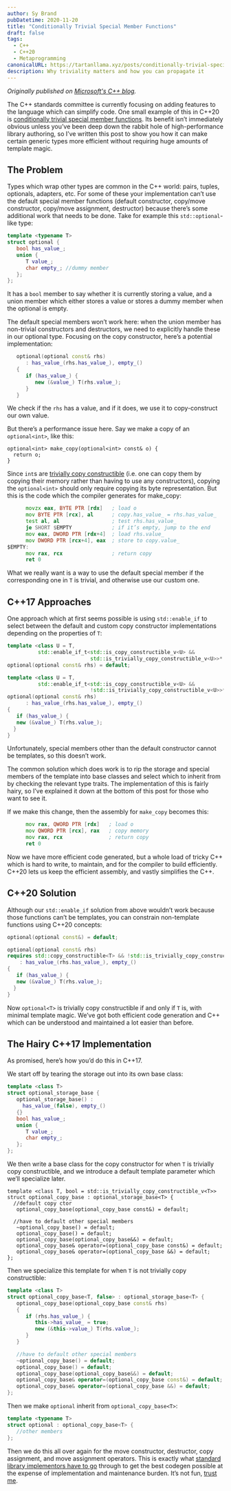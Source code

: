 ```yaml
---
author: Sy Brand
pubDatetime: 2020-11-20
title: "Conditionally Trivial Special Member Functions"
draft: false
tags:
  - C++
  - C++20
  - Metaprogramming
canonicalURL: https://tartanllama.xyz/posts/conditionally-trivial-special-member-functions
description: Why triviality matters and how you can propagate it
---
```


_Originally published on [Microsoft's C++ blog](https://devblogs.microsoft.com/cppblog/conditionally-trivial-special-member-functions/)._

The C++ standards committee is currently focusing on adding features to the language which can simplify code. One small example of this in C++20 is [conditionally trivial special member functions](http://www.open-std.org/jtc1/sc22/wg21/docs/papers/2019/p0848r3.html). Its benefit isn’t immediately obvious unless you’ve been deep down the rabbit hole of high-performance library authoring, so I’ve written this post to show you how it can make certain generic types more efficient without requiring huge amounts of template magic.

## The Problem

Types which wrap other types are common in the C++ world: pairs, tuples, optionals, adapters, etc. For some of these your implementation can’t use the default special member functions (default constructor, copy/move constructor, copy/move assignment, destructor) because there’s some additional work that needs to be done. Take for example this `std::optional`-like type:

```cpp
template <typename T>
struct optional {
   bool has_value_;
   union {
      T value_;
      char empty_; //dummy member
   };
};
```

It has a `bool` member to say whether it is currently storing a value, and a union member which either stores a value or stores a dummy member when the optional is empty.

The default special members won’t work here: when the union member has non-trivial constructors and destructors, we need to explicitly handle these in our optional type. Focusing on the copy constructor, here’s a potential implementation:

```cpp
   optional(optional const& rhs)
      : has_value_(rhs.has_value_), empty_()
   {
      if (has_value_) {
         new (&value_) T(rhs.value_);
      }
   }
```

We check if the `rhs` has a value, and if it does, we use it to copy-construct our own value.

But there’s a performance issue here. Say we make a copy of an `optional<int>`, like this:

```
optional<int> make_copy(optional<int> const& o) {
  return o;
}
```

Since `int`s are [trivially copy constructible](https://en.cppreference.com/w/cpp/language/copy_constructor#Trivial_copy_constructor) (i.e. one can copy them by copying their memory rather than having to use any constructors), copying the `optional<int>` should only require copying its byte representation. But this is the code which the compiler generates for make_copy:

```asm
      movzx eax, BYTE PTR [rdx]   ; load o
      mov BYTE PTR [rcx], al      ; copy.has_value_ = rhs.has_value_
      test al, al                 ; test rhs.has_value_
      je SHORT $EMPTY             ; if it’s empty, jump to the end
      mov eax, DWORD PTR [rdx+4]  ; load rhs.value_
      mov DWORD PTR [rcx+4], eax  ; store to copy.value_
$EMPTY:
      mov rax, rcx                ; return copy
      ret 0
```

What we really want is a way to use the default special member if the corresponding one in `T` is trivial, and otherwise use our custom one.

## C++17 Approaches

One approach which at first seems possible is using `std::enable_if` to select between the default and custom copy constructor implementations depending on the properties of `T`:

```cpp
template <class U = T,
          std::enable_if_t<std::is_copy_constructible_v<U> &&
                           std::is_trivially_copy_constructible_v<U>>* = nullptr>
optional(optional const& rhs) = default;

template <class U = T,
          std::enable_if_t<std::is_copy_constructible_v<U> &&
                           !std::is_trivially_copy_constructible_v<U>>* = nullptr>
optional(optional const& rhs)
      : has_value_(rhs.has_value_), empty_()
{
   if (has_value_) {
   new (&value_) T(rhs.value_);
  }
}
```

Unfortunately, special members other than the default constructor cannot be templates, so this doesn’t work.

The common solution which does work is to rip the storage and special members of the template into base classes and select which to inherit from by checking the relevant type traits. The implementation of this is fairly hairy, so I’ve explained it down at the bottom of this post for those who want to see it.

If we make this change, then the assembly for `make_copy` becomes this:

```asm
      mov rax, QWORD PTR [rdx]   ; load o
      mov QWORD PTR [rcx], rax   ; copy memory
      mov rax, rcx               ; return copy
      ret 0
```

Now we have more efficient code generated, but a whole load of tricky C++ which is hard to write, to maintain, and for the compiler to build efficiently. C++20 lets us keep the efficient assembly, and vastly simplifies the C++.

## C++20 Solution

Although our `std::enable_if` solution from above wouldn’t work because those functions can’t be templates, you can constrain non-template functions using C++20 concepts:

```cpp
optional(optional const&) = default;

optional(optional const& rhs)
requires std::copy_constructible<T> && !std::is_trivially_copy_constructible_v<T>
    : has_value_(rhs.has_value_), empty_()
{
   if (has_value_) {
   new (&value_) T(rhs.value_);
  }
}
```

Now `optional<T>` is trivially copy constructible if and only if `T` is, with minimal template magic. We’ve got both efficient code generation and C++ which can be understood and maintained a lot easier than before.

## The Hairy C++17 Implementation

As promised, here’s how you’d do this in C++17.

We start off by tearing the storage out into its own base class:

```cpp
template <class T>
struct optional_storage_base {
   optional_storage_base() :
     has_value_(false), empty_()
   {}
   bool has_value_;
   union {
      T value_;
      char empty_;
   };
};
```

We then write a base class for the copy constructor for when `T` is trivially copy constructible, and we introduce a default template parameter which we’ll specialize later.

```
template <class T, bool = std::is_trivially_copy_constructible_v<T>>
struct optional_copy_base : optional_storage_base<T> {
  //default copy ctor
   optional_copy_base(optional_copy_base const&) = default;

  //have to default other special members
   ~optional_copy_base() = default;
   optional_copy_base() = default;
   optional_copy_base(optional_copy_base&&) = default;
   optional_copy_base& operator=(optional_copy_base const&) = default;
   optional_copy_base& operator=(optional_copy_base &&) = default;
};
```

Then we specialize this template for when `T` is not trivially copy constructible:

```cpp
template <class T>
struct optional_copy_base<T, false> : optional_storage_base<T> {
   optional_copy_base(optional_copy_base const& rhs)
   {
      if (rhs.has_value_) {
         this->has_value_ = true;
         new (&this->value_) T(rhs.value_);
      }
   }

   //have to default other special members
   ~optional_copy_base() = default;
   optional_copy_base() = default;
   optional_copy_base(optional_copy_base&&) = default;
   optional_copy_base& operator=(optional_copy_base const&) = default;
   optional_copy_base& operator=(optional_copy_base &&) = default;
};
```

Then we make `optional` inherit from `optional_copy_base<T>`:

```cpp
template <typename T>
struct optional : optional_copy_base<T> {
   //other members
};
```

Then we do this all over again for the move constructor, destructor, copy assignment, and move assignment operators. This is exactly what [standard library implementors have to go](https://github.com/microsoft/STL/blob/main/stl/inc/optional) through to get the best codegen possible at the expense of implementation and maintenance burden. It’s not fun, [trust me](https://github.com/TartanLlama/optional).
